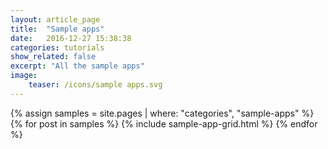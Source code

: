 ```yaml
---
layout: article_page
title:  "Sample apps"
date:   2016-12-27 15:38:38
categories: tutorials
show_related: false
excerpt: "All the sample apps"
image:
    teaser: /icons/sample apps.svg
---
```


<div class="sample-card-container">
  {% assign samples = site.pages | where: "categories", "sample-apps" %}
  {% for post in samples %}
    {% include sample-app-grid.html %}
  {% endfor %}
</div>
